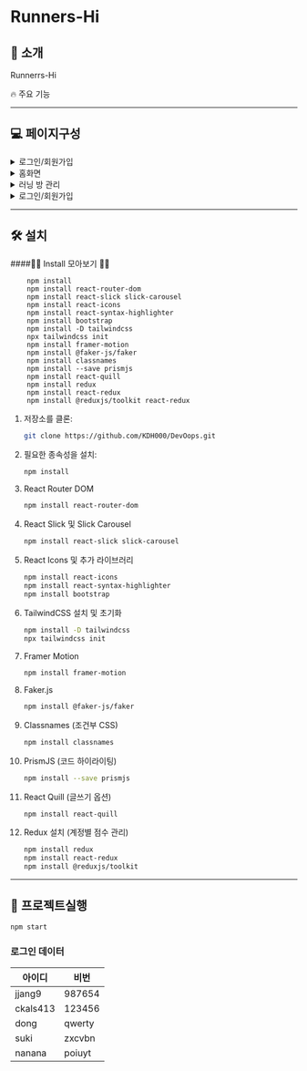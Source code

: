  # Runners-Hi

## 🔅 소개

Runnerrs-Hi

🔥 주요 기능



---

<!--
## 🧾 목차
- [소개](#소개)
- [페이지 구성](#페이지구성)
- [설치](#설치)
- [프로젝트 실행](#사용-방법)

--- -->

## 💻 페이지구성
  <details>
    <summary>로그인/회원가입</summary>
    <img src="https://github.com/user-attachments/assets/442acb3c-ee48-493b-8f7b-e82f6c0daf08" alt="로그인화면" width="30%">
    <img src="https://github.com/user-attachments/assets/d7aa64bc-a30e-4eca-b584-5a00a4010bc6" alt="회원가입" width="30%">

  </details>
  <details>
    <summary>홈화면</summary>
    <img src="https://github.com/user-attachments/assets/469d7adb-420e-4b72-8468-ab2be75f591a" alt="홈화면" width="30%">
    <img src="https://github.com/user-attachments/assets/bd488709-8d53-4a89-9525-6f30f3581c73" alt="러닝 방 정보" width="30%">
    <summary>새로운 러닝 생성</summary>
    <img src="https://github.com/user-attachments/assets/8c5bc2c9-aed1-4c2f-a2df-81a40e8b0f3b" alt="방 생성 화면" width="30%">
    <img src="https://github.com/user-attachments/assets/082de262-a491-4288-aebe-109107bc0743" alt="시작 위치 검색" width="30%">
    <img src="https://github.com/user-attachments/assets/b820c2d8-8575-4657-98cb-d16da24a9c72" alt="경로 설정" width="30%">
   
  </details>
    <details>
    <summary>러닝 방 관리</summary>
    <img src="https://github.com/user-attachments/assets/d6ed8473-cd6b-400c-94f7-0965b333016d" alt="참여 중인 러닝 화면" width="30%">
    <img src="https://github.com/user-attachments/assets/834e10ac-8def-4e62-9521-b5bf1f62cc72" alt="채팅 화면" width="30%">
    <img src="https://github.com/user-attachments/assets/a29e9299-2b53-4bc6-8337-d8781350170f" alt="참여자 관리" width="30%">


  </details>
    <details>
    <summary>로그인/회원가입</summary>
    <img src="https://github.com/user-attachments/assets/442acb3c-ee48-493b-8f7b-e82f6c0daf08" alt="로그인화면" width="30%">
    <img src="https://github.com/user-attachments/assets/d7aa64bc-a30e-4eca-b584-5a00a4010bc6" alt="회원가입" width="30%">

  </details>


---

## 🛠️ 설치

####🚨🚨 Install 모아보기 🚨🚨

```
    npm install
    npm install react-router-dom
    npm install react-slick slick-carousel
    npm install react-icons
    npm install react-syntax-highlighter
    npm install bootstrap
    npm install -D tailwindcss
    npx tailwindcss init
    npm install framer-motion
    npm install @faker-js/faker
    npm install classnames
    npm install --save prismjs
    npm install react-quill
    npm install redux
    npm install react-redux
    npm install @reduxjs/toolkit react-redux
```

1. 저장소를 클론:
   ```bash
   git clone https://github.com/KDH000/DevOops.git
   ```
2. 필요한 종속성을 설치:
   ```bash
   npm install
   ```
3. React Router DOM

   ```bash
   npm install react-router-dom
   ```

4. React Slick 및 Slick Carousel

   ```bash
   npm install react-slick slick-carousel
   ```

5. React Icons 및 추가 라이브러리

   ```bash
   npm install react-icons
   npm install react-syntax-highlighter
   npm install bootstrap
   ```

6. TailwindCSS 설치 및 초기화

   ```bash
   npm install -D tailwindcss
   npx tailwindcss init
   ```

7. Framer Motion

   ```bash
   npm install framer-motion
   ```

8. Faker.js

   ```bash
   npm install @faker-js/faker
   ```

9. Classnames (조건부 CSS)

   ```bash
   npm install classnames
   ```

10. PrismJS (코드 하이라이팅)

    ```bash
    npm install --save prismjs
    ```

11. React Quill (글쓰기 옵션)

    ```
    npm install react-quill
    ```

12. Redux 설치 (계정별 점수 관리)
    ```bash
    npm install redux
    npm install react-redux
    npm install @reduxjs/toolkit
    ```

---

## 📌 프로젝트실행

```
npm start
```

### 로그인 데이터

| 아이디   | 비번   |
| -------- | ------ |
| jjang9   | 987654 |
| ckals413 | 123456 |
| dong     | qwerty |
| suki     | zxcvbn |
| nanana   | poiuyt |
